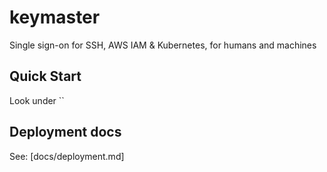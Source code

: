 # keymaster

Single sign-on for SSH, AWS IAM &amp; Kubernetes, for humans and machines

## Quick Start

Look under ``

## Deployment docs

See: [docs/deployment.md]